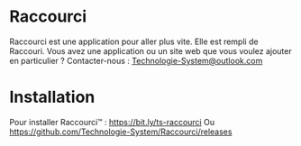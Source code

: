 # Raccourci
Raccourci est une application pour aller plus vite.
Elle est rempli de Raccouri.
Vous avez une application ou un site web que vous voulez ajouter en particulier ?
Contacter-nous : Technologie-System@outlook.com

# Installation
  Pour installer Raccourci™ :
   https://bit.ly/ts-raccourci
  Ou
   https://github.com/Technologie-System/Raccourci/releases
